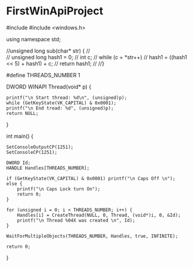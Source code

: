 # FirstWinApiProject


#include <iostream>
#include <windows.h>

using namespace std;

//unsigned long sub(char* str) {
//    
//    unsigned long hash1 = 0;
//    int c;
//    while (c = *str++)
//        hash1 = ((hash1 << 5) + hash1) + c;
//    return hash1;
//
//}

#define THREADS_NUMBER 1

DWORD WINAPI Thread(void* p) {

    printf("\n Start thread: %d\n", (unsigned)p);
    while (GetKeyState(VK_CAPITAL) & 0x0001);
    printf("\n End tread: %d", (unsigned)p);
    return NULL;

}


int main() {
    
    SetConsoleOutputCP(1251);
    SetConsoleCP(1251);
    
    DWORD Id;
    HANDLE Handles[THREADS_NUMBER];

    if (GetKeyState(VK_CAPITAL) & 0x0001) printf("\n Caps Off \n");
    else {
        printf("\n Caps Lock turn On");
        return 0;
    }

    for (unsigned i = 0; i < THREADS_NUMBER; i++) {
        Handles[i] = CreateThread(NULL, 0, Thread, (void*)i, 0, &Id);
        printf("\n Thread %04X was created \n", Id);
    }

    WaitForMultipleObjects(THREADS_NUMBER, Handles, true, INFINITE);

    return 0;
}
